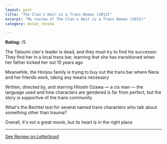 ```yaml
---
layout: post
title: "The Clan's Heir is a Trans Woman (2013)"
excerpt: "My review of The Clan's Heir is a Trans Woman (2013)"
category: movie_review

---
```


**Rating:** /5

The Tatsumi clan's leader is dead, and they must try to find his successor. They find her in a local trans bar, learning that she has transitioned when her father kicked her out 15 years ago

Meanwhile, the Honjou family is trying to buy out the trans bar where Nana and her friends work, taking any means necessary

Written, directed by, and starring Hitoshi Ozawa — a cis man — the language used and how characters are gendered is far from perfect, but the story is supportive of the trans community

What's the Bechtel test for several named trans characters who talk about something other than trauma?

Overall, it's not a great movie, but its heart is in the right place

<hr>

[See Review on Letterboxd](https://boxd.it/4LY6A5)

